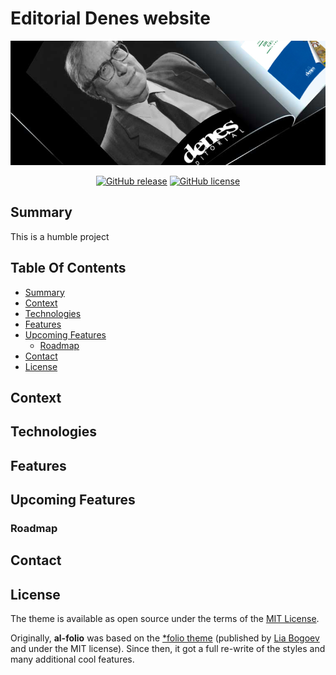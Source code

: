 # Editorial Denes website

<div align="center">

[![Preview](assets/img/about_banner.jpg)](https://CescFe.github.io)

[![GitHub release](https://img.shields.io/github/v/release/alshedivat/al-folio)](https://github.com/CescFe/CescFe.github.io/releases/latest)
[![GitHub license](https://img.shields.io/github/license/alshedivat/al-folio?color=blue)](https://github.com/alshedivat/al-folio/blob/master/LICENSE)

</div>

## Summary

This is a humble project 

## Table Of Contents

- [Summary](#summary)
- [Context](#context)
- [Technologies](#technologies)
- [Features](#features)
- [Upcoming Features](#upcoming-features)
  - [Roadmap](#roadmap)
- [Contact](#contact)
- [License](#license)

## Context

## Technologies

## Features

## Upcoming Features

### Roadmap

## Contact

## License

The theme is available as open source under the terms of the [MIT License](https://github.com/alshedivat/al-folio/blob/master/LICENSE).

Originally, **al-folio** was based on the [\*folio theme](https://github.com/bogoli/-folio) (published by [Lia Bogoev](https://liabogoev.com) and under the MIT license). Since then, it got a full re-write of the styles and many additional cool features.
